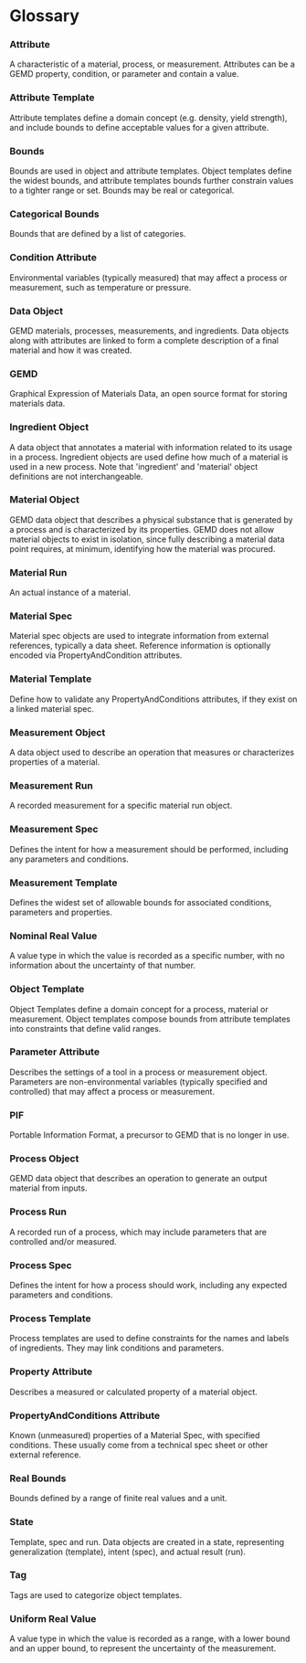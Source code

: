 # Glossary

### Attribute
A characteristic of a material, process, or measurement. Attributes can be a GEMD property, condition, or parameter and contain a value.

### Attribute Template
Attribute templates define a domain concept (e.g. density, yield strength), and include bounds to define acceptable values for a given attribute.

### Bounds
Bounds are used in object and attribute templates. Object templates define the widest bounds, and attribute templates bounds further constrain values to a tighter range or set.  Bounds may be real or categorical.

### Categorical Bounds
Bounds that are defined by a list of categories.

### Condition Attribute
Environmental variables (typically measured) that may affect a process or measurement, such as temperature or pressure.

### Data Object
GEMD materials, processes, measurements, and ingredients. Data objects along with attributes are linked to form a complete description of a final material and how it was created.

### GEMD
Graphical Expression of Materials Data, an open source format for storing materials data.

### Ingredient Object
A  data object that annotates a material with information related to its usage in a process. Ingredient objects are used define how much of a material is used in a new process. Note that 'ingredient' and 'material' object definitions are not interchangeable.

### Material Object
GEMD data object that describes a physical substance that is generated by a process and is characterized by its properties. GEMD does not allow material objects to exist in isolation, since fully describing a material data point requires, at minimum, identifying how the material was procured.  

### Material Run
An actual instance of a material.

### Material Spec
Material spec objects are used to integrate information from external references, typically a data sheet. Reference information
is optionally encoded via PropertyAndCondition attributes. 

### Material Template
Define how to validate any PropertyAndConditions attributes, if they exist on a linked material spec. 

### Measurement Object
A data object used to describe an operation that measures or characterizes properties of a material.

### Measurement Run
A recorded measurement for a specific material run object.

### Measurement Spec
Defines the intent for how a measurement should be performed, including any parameters and conditions. 

### Measurement Template
Defines the widest set of allowable bounds for associated conditions, parameters and properties. 

### Nominal Real Value
A value type in which the value is recorded as a specific number, with no information about the uncertainty of that number.

### Object Template
Object Templates define a domain concept for a process, material or measurement. Object templates compose bounds from attribute templates into constraints that define valid ranges.

### Parameter Attribute
Describes the settings of a tool in a process or measurement object. Parameters are non-environmental variables (typically specified and controlled) that may affect a process or measurement.

### PIF
Portable Information Format, a precursor to GEMD that is no longer in use.

### Process Object
GEMD data object that describes an operation to generate an output material from inputs.

### Process Run
A recorded run of a process, which may include parameters that are controlled and/or measured.

### Process Spec
Defines the intent for how a process should work, including any expected parameters and conditions. 

### Process Template
Process templates are used to define constraints for the names and labels of ingredients. They may link conditions and parameters.

### Property Attribute
Describes a measured or calculated property of a material object. 

###  PropertyAndConditions Attribute
Known (unmeasured) properties of a Material Spec, with specified conditions. These usually come from a technical spec sheet or other external reference.

### Real Bounds
Bounds defined by a range of finite real values and a unit.

### State
Template, spec and run. Data objects are created in a state, representing generalization (template), intent (spec), and actual result (run).

### Tag
Tags are used to categorize object templates.

### Uniform Real Value
A value type in which the value is recorded as a range, with a lower bound and an upper bound, to represent the uncertainty of the measurement.


